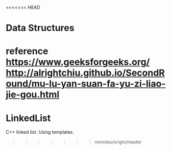 <<<<<<< HEAD
# Data Structures

reference
https://www.geeksforgeeks.org/
http://alrightchiu.github.io/SecondRound/mu-lu-yan-suan-fa-yu-zi-liao-jie-gou.html
=======
# LinkedList
C++ linked list. Using templates.
>>>>>>> remotes/origin/master
